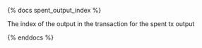 {% docs spent_output_index %}

The index of the output in the transaction for the spent tx output

{% enddocs %}
